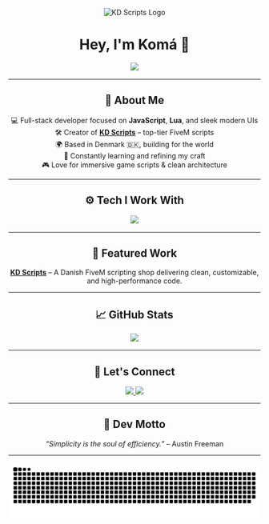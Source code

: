 <p align="center">
  <img src="https://cdn.discordapp.com/attachments/1374029346607726604/1374029425997385959/KD-Scripts.Logo.png?ex=682f331f&is=682de19f&hm=aabae66893d68b67b9eb5f5cb8b239377dcd2f59429388e5769242c2d68f7468&" width="100px" alt="KD Scripts Logo"/>
</p>

<h1 align="center">Hey, I'm Komá 👋</h1>

<p align="center">
  <img src="https://readme-typing-svg.demolab.com?font=Fira+Code&weight=600&size=22&duration=4000&pause=1000&color=06B6D4&center=true&vCenter=true&width=440&lines=Crafting+clean%2C+creative+code.;FiveM+%7C+Web+Dev+%7C+Lua+Wizard;Modern+tech+with+a+polished+twist." />
</p>

---

<h2 align="center">🚀 About Me</h2>

<p align="center">
  💻 Full-stack developer focused on <strong>JavaScript</strong>, <strong>Lua</strong>, and sleek modern UIs<br/>
  🛠️ Creator of <a href="https://discord.gg/QKymkRgb"><strong>KD Scripts</strong></a> – top-tier FiveM scripts<br/>
  🌍 Based in Denmark 🇩🇰, building for the world<br/>
  🌱 Constantly learning and refining my craft<br/>
  🎮 Love for immersive game scripts & clean architecture
</p>

---

<h2 align="center">⚙️ Tech I Work With</h2>

<p align="center">
  <img src="https://skillicons.dev/icons?i=js,lua,react,tailwind,html,css,cpp,nodejs&theme=light" />
</p>

---

<h2 align="center">📂 Featured Work</h2>

<p align="center">
  <strong><a href="https://github.com/Komadk/KD-Scripts">KD Scripts</a></strong> – A Danish FiveM scripting shop delivering clean, customizable, and high-performance code.
</p>

---

<h2 align="center">📈 GitHub Stats</h2>

<p align="center">
  <img src="https://github-readme-stats.vercel.app/api/top-langs/?username=Komadk&layout=compact&theme=radical" />
</p>

---

<h2 align="center">🤝 Let's Connect</h2>

<p align="center">
  <a href="https://discord.com/users/komadev">
    <img src="https://img.shields.io/badge/-komadev-7289DA?style=for-the-badge&logo=discord&logoColor=white" />
  </a>
  <a href="https://discord.gg/QKymkRgb">
    <img src="https://img.shields.io/badge/KD%20Scripts-Join%20Discord-5865F2?style=for-the-badge&logo=discord&logoColor=white" />
  </a>
</p>

---

<h2 align="center">🧠 Dev Motto</h2>

<p align="center">
  <em>“Simplicity is the soul of efficiency.”</em> – Austin Freeman
</p>

---
<p align="center">
  <img src="https://raw.githubusercontent.com/Platane/snk/output/github-contribution-grid-snake.svg" alt="Snake animation example" />
</p>


